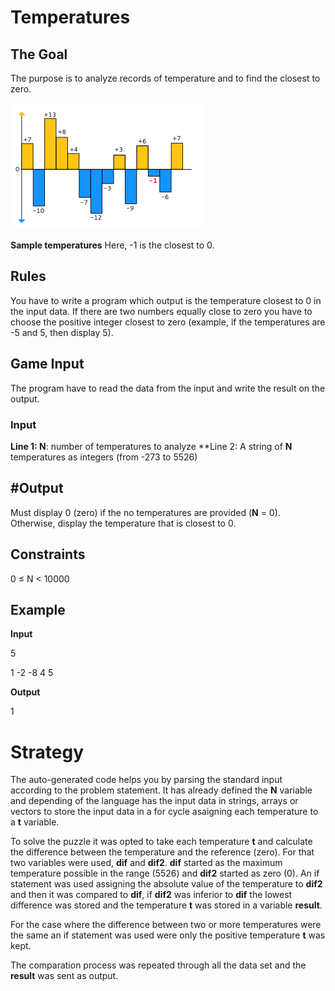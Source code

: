 # Temperatures
## The Goal
The purpose is to analyze records of temperature and to find the closest to zero.

![](temperature.png)

**Sample temperatures** Here, -1 is the closest to 0.

##	Rules
You have to write a program which output is the temperature closest to 0 in the input data. If there are two numbers equally close to zero you have to choose the positive integer  closest to zero (example, if the temperatures are -5 and 5, then display 5).
## Game Input
The program have to read the data from the input and write the result on the output.
### Input
**Line 1: N**: number of temperatures to analyze
**Line 2: A string of **N** temperatures as integers (from -273 to 5526)

## #Output
Must display 0 (zero) if the no temperatures are provided (**N** = 0). Otherwise, display the temperature that is closest to 0.
## Constraints
0 ≤ N < 10000

## Example
**Input**

5

1 -2 -8 4 5

**Output**

1

# Strategy

The auto-generated code helps you by parsing the standard input according to the problem statement. It has already defined the **N** variable and depending of the language has the input data in strings, arrays or vectors to store the input data in a for cycle asaigning each temperature to a **t** variable.

To solve the puzzle it was opted to take each temperature **t** and calculate the difference between the temperature and the reference (zero). For that two variables were used, **dif** and **dif2**. **dif** started as the maximum temperature possible in the range (5526) and **dif2** started as zero (0). An  if statement was used assigning the absolute value of the temperature to **dif2** and then it was compared to **dif**, if **dif2** was inferior to **dif** the lowest difference was stored and the temperature **t** was stored in a variable **result**.

For the case where the difference between two or more temperatures were the same an if statement was used were only the positive temperature **t** was kept.

The comparation process was repeated through all the data set and the **result** was sent as output.
